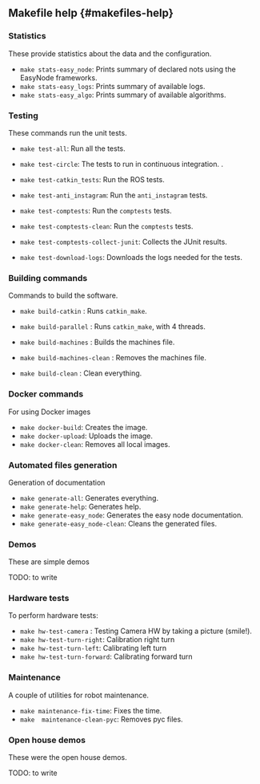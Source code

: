 


<div id='makefiles-autogenerated' markdown='1'>


## Makefile help {#makefiles-help}


### Statistics

These provide statistics about the data and the configuration.

- `make stats-easy_node`:  Prints summary of declared nots using the EasyNode frameworks.
- `make stats-easy_logs`:  Prints summary of available logs.
- `make stats-easy_algo`:  Prints summary of available algorithms.


### Testing

These commands run the unit tests.

- `make test-all`:              Run all the tests.

- `make test-circle`:           The tests to run in continuous integration. .
- `make test-catkin_tests`:     Run the ROS tests.
- `make test-anti_instagram`:   Run the `anti_instagram` tests.
- `make test-comptests`:        Run the `comptests` tests.
- `make test-comptests-clean`:        Run the `comptests` tests.
- `make test-comptests-collect-junit`: Collects the JUnit results.
- `make test-download-logs`: Downloads the logs needed for the tests.


### Building commands

Commands to build the software.

- `make build-catkin`       :  Runs `catkin_make`.
- `make build-parallel` :  Runs `catkin_make`, with 4 threads.

- `make build-machines`       :  Builds the machines file.
- `make build-machines-clean` :  Removes the machines file.

- `make build-clean`          :  Clean everything.


### Docker commands

For using Docker images

- `make docker-build`:    Creates the image.
- `make docker-upload`:   Uploads the image.
- `make docker-clean`:    Removes all local images.


### Automated files generation

Generation of documentation

- `make generate-all`:              Generates everything.
- `make generate-help`:             Generates help.
- `make generate-easy_node`:        Generates the easy node documentation.
- `make generate-easy_node-clean`:  Cleans the generated files.


### Demos

These are simple demos

TODO: to write


### Hardware tests

To perform hardware tests:

- `make hw-test-camera`     :       Testing Camera HW by taking a picture (smile!).
- `make hw-test-turn-right`:        Calibration right turn
- `make hw-test-turn-left`:         Calibrating left turn
- `make hw-test-turn-forward`:      Calibrating forward turn


### Maintenance

A couple of utilities for robot maintenance.

- `make maintenance-fix-time`:     Fixes the time.
- `make  maintenance-clean-pyc`:    Removes pyc files.


### Open house demos

These were the open house demos.

TODO: to write


</div>


